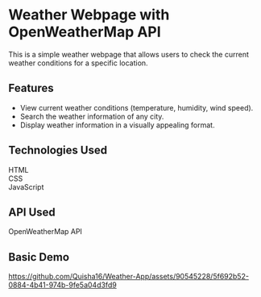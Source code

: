 # Weather Webpage with OpenWeatherMap API
This is a simple weather webpage that allows users to check the current weather conditions for a specific location. 

## Features
* View current weather conditions (temperature, humidity, wind speed).
* Search the weather information of any city.
* Display weather information in a visually appealing format.

## Technologies Used
HTML  
CSS  
JavaScript  

## API Used
OpenWeatherMap API 

## Basic Demo

https://github.com/Quisha16/Weather-App/assets/90545228/5f692b52-0884-4b41-974b-9fe5a04d3fd9





